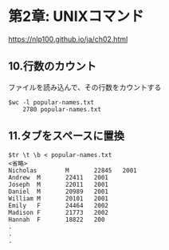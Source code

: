 # 第2章: UNIXコマンド
https://nlp100.github.io/ja/ch02.html

## 10.行数のカウント
ファイルを読み込んで、その行数をカウントする
```
$wc -l popular-names.txt 
    2780 popular-names.txt
```

## 11.タブをスペースに置換
```
$tr \t \b < popular-names.txt 
<省略>
Nicholas        M       22845   2001
Andrew  M       22411   2001
Joseph  M       22011   2001
Daniel  M       20989   2001
William M       20101   2001
Emily   F       24464   2002
Madison F       21773   2002
Hannah  F       18822   200
.
.
.
```
